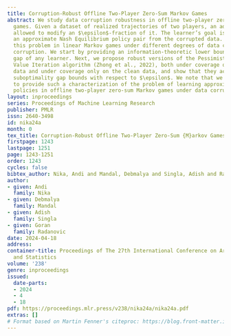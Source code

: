 ```yaml
---
title: Corruption-Robust Offline Two-Player Zero-Sum Markov Games
abstract: We study data corruption robustness in offline two-player zero-sum Markov
  games. Given a dataset of realized trajectories of two players, an adversary is
  allowed to modify an $\epsilon$-fraction of it. The learner’s goal is to identify
  an approximate Nash Equilibrium policy pair from the corrupted data. We consider
  this problem in linear Markov games under different degrees of data coverage and
  corruption. We start by providing an information-theoretic lower bound on the suboptimality
  gap of any learner. Next, we propose robust versions of the Pessimistic Minimax
  Value Iteration algorithm (Zhong et al., 2022), both under coverage on the corrupted
  data and under coverage only on the clean data, and show that they achieve (near)-optimal
  suboptimality gap bounds with respect to $\epsilon$. We note that we are the first
  to provide such a characterization of the problem of learning approximate Nash Equilibrium
  policies in offline two-player zero-sum Markov games under data corruption.
layout: inproceedings
series: Proceedings of Machine Learning Research
publisher: PMLR
issn: 2640-3498
id: nika24a
month: 0
tex_title: Corruption-Robust Offline Two-Player Zero-Sum {M}arkov Games
firstpage: 1243
lastpage: 1251
page: 1243-1251
order: 1243
cycles: false
bibtex_author: Nika, Andi and Mandal, Debmalya and Singla, Adish and Radanovic, Goran
author:
- given: Andi
  family: Nika
- given: Debmalya
  family: Mandal
- given: Adish
  family: Singla
- given: Goran
  family: Radanovic
date: 2024-04-18
address:
container-title: Proceedings of The 27th International Conference on Artificial Intelligence
  and Statistics
volume: '238'
genre: inproceedings
issued:
  date-parts:
  - 2024
  - 4
  - 18
pdf: https://proceedings.mlr.press/v238/nika24a/nika24a.pdf
extras: []
# Format based on Martin Fenner's citeproc: https://blog.front-matter.io/posts/citeproc-yaml-for-bibliographies/
---
```

